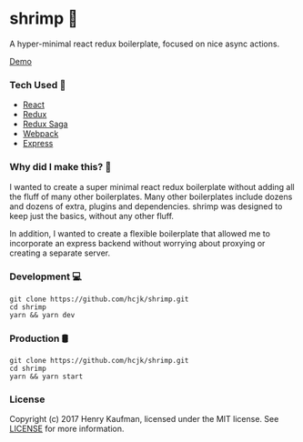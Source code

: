 # shrimp 🦐
A hyper-minimal react redux boilerplate, focused on nice async actions.

[Demo](https://shrimp-nzhlugodli.now.sh)

### Tech Used 🔧
- [React](http://facebook.github.io/react)
- [Redux](http://redux.js.org)
- [Redux Saga](https://redux-saga.js.org/)
- [Webpack](http://webpack.js.org)
- [Express](http://expressjs.com)

### Why did I make this? 🤷‍
I wanted to create a super minimal react redux boilerplate without adding all the fluff of many other boilerplates. Many other boilerplates include dozens and dozens of extra, plugins and dependencies. shrimp was designed to keep just the basics, without any other fluff.

In addition, I wanted to create a flexible boilerplate that allowed me to incorporate an express backend without worrying about proxying or creating a separate server.

### Development 💻
```shell
git clone https://github.com/hcjk/shrimp.git
cd shrimp
yarn && yarn dev
```

### Production 🛢️
```shell
git clone https://github.com/hcjk/shrimp.git
cd shrimp
yarn && yarn start
```

### License
Copyright (c) 2017 Henry Kaufman, licensed under the MIT license. See [LICENSE](https://github.com/hcjk/micro-slack-auth/blob/master/LICENSE) for more information.
